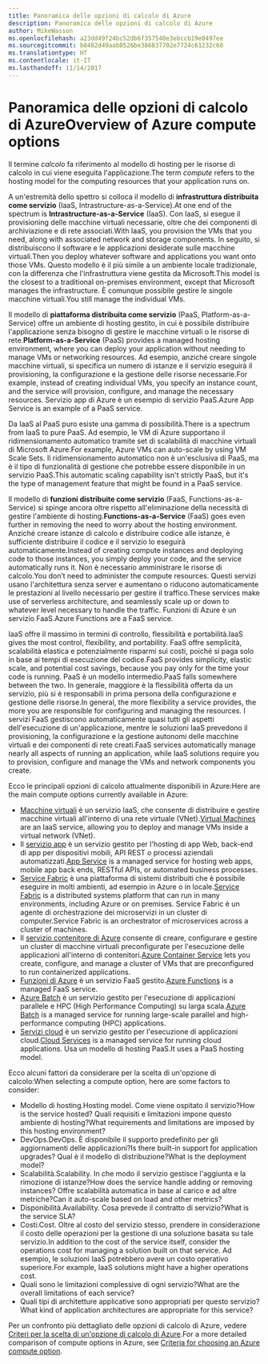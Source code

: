 ```yaml
---
title: Panoramica delle opzioni di calcolo di Azure
description: Panoramica delle opzioni di calcolo di Azure
author: MikeWasson
ms.openlocfilehash: a23dd49f24bc52db6f357540e3ebccb19e0497ee
ms.sourcegitcommit: b0482d49aab0526be386837702e7724c61232c60
ms.translationtype: HT
ms.contentlocale: it-IT
ms.lasthandoff: 11/14/2017
---
```

# <a name="overview-of-azure-compute-options"></a><span data-ttu-id="dbc85-103">Panoramica delle opzioni di calcolo di Azure</span><span class="sxs-lookup"><span data-stu-id="dbc85-103">Overview of Azure compute options</span></span>

<span data-ttu-id="dbc85-104">Il termine *calcolo* fa riferimento al modello di hosting per le risorse di calcolo in cui viene eseguita l'applicazione.</span><span class="sxs-lookup"><span data-stu-id="dbc85-104">The term *compute* refers to the hosting model for the computing resources that your application runs on.</span></span> 

<span data-ttu-id="dbc85-105">A un'estremità dello spettro si colloca il modello di **infrastruttura distribuita come servizio** (IaaS, Intrastructure-as-a-Service).</span><span class="sxs-lookup"><span data-stu-id="dbc85-105">At one end of the spectrum is **Intrastructure-as-a-Service** (IaaS).</span></span> <span data-ttu-id="dbc85-106">Con IaaS, si esegue il provisioning delle macchine virtuali necessarie, oltre che dei componenti di archiviazione e di rete associati.</span><span class="sxs-lookup"><span data-stu-id="dbc85-106">With IaaS, you provision the VMs that you need, along with associated network and storage components.</span></span> <span data-ttu-id="dbc85-107">In seguito, si distribuiscono il software e le applicazioni desiderate sulle macchine virtuali.</span><span class="sxs-lookup"><span data-stu-id="dbc85-107">Then you deploy whatever software and applications you want onto those VMs.</span></span> <span data-ttu-id="dbc85-108">Questo modello è il più simile a un ambiente locale tradizionale, con la differenza che l'infrastruttura viene gestita da Microsoft.</span><span class="sxs-lookup"><span data-stu-id="dbc85-108">This model is the closest to a traditional on-premises environment, except that Microsoft manages the infrastructure.</span></span> <span data-ttu-id="dbc85-109">È comunque possibile gestire le singole macchine virtuali.</span><span class="sxs-lookup"><span data-stu-id="dbc85-109">You still manage the individual VMs.</span></span>  

<span data-ttu-id="dbc85-110">Il modello di **piattaforma distribuita come servizio** (PaaS, Platform-as-a-Service) offre un ambiente di hosting gestito, in cui è possibile distribuire l'applicazione senza bisogno di gestire le macchine virtuali o le risorse di rete.</span><span class="sxs-lookup"><span data-stu-id="dbc85-110">**Platform-as-a-Service** (PaaS) provides a managed hosting environment, where you can deploy your application without needing to manage VMs or networking resources.</span></span> <span data-ttu-id="dbc85-111">Ad esempio, anziché creare singole macchine virtuali, si specifica un numero di istanze e il servizio eseguirà il provisioning, la configurazione e la gestione delle risorse necessarie.</span><span class="sxs-lookup"><span data-stu-id="dbc85-111">For example, instead of creating individual VMs, you specify an instance count, and the service will provision, configure, and manage the necessary resources.</span></span> <span data-ttu-id="dbc85-112">Servizio app di Azure è un esempio di servizio PaaS.</span><span class="sxs-lookup"><span data-stu-id="dbc85-112">Azure App Service is an example of a PaaS service.</span></span>

<span data-ttu-id="dbc85-113">Da IaaS al PaaS puro esiste una gamma di possibilità.</span><span class="sxs-lookup"><span data-stu-id="dbc85-113">There is a spectrum from IaaS to pure PaaS.</span></span> <span data-ttu-id="dbc85-114">Ad esempio, le VM di Azure supportano il ridimensionamento automatico tramite set di scalabilità di macchine virtuali di Microsoft Azure.</span><span class="sxs-lookup"><span data-stu-id="dbc85-114">For example, Azure VMs can auto-scale by using VM Scale Sets.</span></span> <span data-ttu-id="dbc85-115">Il ridimensionamento automatico non è un'esclusiva di PaaS, ma è il tipo di funzionalità di gestione che potrebbe essere disponibile in un servizio PaaS.</span><span class="sxs-lookup"><span data-stu-id="dbc85-115">This automatic scaling capability isn't strictly PaaS, but it's the type of management feature that might be found in a PaaS service.</span></span>

<span data-ttu-id="dbc85-116">Il modello di **funzioni distribuite come servizio** (FaaS, Functions-as-a-Service) si spinge ancora oltre rispetto all'eliminazione della necessità di gestire l'ambiente di hosting.</span><span class="sxs-lookup"><span data-stu-id="dbc85-116">**Functions-as-a-Service** (FaaS) goes even further in removing the need to worry about the hosting environment.</span></span> <span data-ttu-id="dbc85-117">Anziché creare istanze di calcolo e distribuire codice alle istanze, è sufficiente distribuire il codice e il servizio lo eseguirà automaticamente.</span><span class="sxs-lookup"><span data-stu-id="dbc85-117">Instead of creating compute instances and deploying code to those instances, you simply deploy your code, and the service automatically runs it.</span></span> <span data-ttu-id="dbc85-118">Non è necessario amministrare le risorse di calcolo.</span><span class="sxs-lookup"><span data-stu-id="dbc85-118">You don’t need to administer the compute resources.</span></span> <span data-ttu-id="dbc85-119">Questi servizi usano l'architettura senza server e aumentano o riducono automaticamente le prestazioni al livello necessario per gestire il traffico.</span><span class="sxs-lookup"><span data-stu-id="dbc85-119">These services make use of serverless architecture, and seamlessly scale up or down to whatever level necessary to handle the traffic.</span></span> <span data-ttu-id="dbc85-120">Funzioni di Azure è un servizio FaaS.</span><span class="sxs-lookup"><span data-stu-id="dbc85-120">Azure Functions are a FaaS service.</span></span>

<span data-ttu-id="dbc85-121">IaaS offre il massimo in termini di controllo, flessibilità e portabilità.</span><span class="sxs-lookup"><span data-stu-id="dbc85-121">IaaS gives the most control, flexibility, and portability.</span></span> <span data-ttu-id="dbc85-122">FaaS offre semplicità, scalabilità elastica e potenzialmente risparmi sui costi, poiché si paga solo in base ai tempi di esecuzione del codice.</span><span class="sxs-lookup"><span data-stu-id="dbc85-122">FaaS provides simplicity, elastic scale, and potential cost savings, because you pay only for the time your code is running.</span></span> <span data-ttu-id="dbc85-123">PaaS è un modello intermedio.</span><span class="sxs-lookup"><span data-stu-id="dbc85-123">PaaS falls somewhere between the two.</span></span> <span data-ttu-id="dbc85-124">In generale, maggiore è la flessibilità offerta da un servizio, più si è responsabili in prima persona della configurazione e gestione delle risorse.</span><span class="sxs-lookup"><span data-stu-id="dbc85-124">In general, the more flexibility a service provides, the more you are responsible for configuring and managing the resources.</span></span> <span data-ttu-id="dbc85-125">I servizi FaaS gestiscono automaticamente quasi tutti gli aspetti dell'esecuzione di un'applicazione, mentre le soluzioni IaaS prevedono il provisioning, la configurazione e la gestione autonomi delle macchine virtuali e dei componenti di rete creati.</span><span class="sxs-lookup"><span data-stu-id="dbc85-125">FaaS services automatically manage nearly all aspects of running an application, while IaaS solutions require you to provision, configure and manage the VMs and network components you create.</span></span>

<span data-ttu-id="dbc85-126">Ecco le principali opzioni di calcolo attualmente disponibili in Azure:</span><span class="sxs-lookup"><span data-stu-id="dbc85-126">Here are the main compute options currently available in Azure:</span></span>

- <span data-ttu-id="dbc85-127">[Macchine virtuali](/azure/virtual-machines/) è un servizio IaaS, che consente di distribuire e gestire macchine virtuali all'interno di una rete virtuale (VNet).</span><span class="sxs-lookup"><span data-stu-id="dbc85-127">[Virtual Machines](/azure/virtual-machines/) are an IaaS service, allowing you to deploy and manage VMs inside a virtual network (VNet).</span></span>
- <span data-ttu-id="dbc85-128">Il [servizio app](/azure/app-service/app-service-value-prop-what-is) è un servizio gestito per l'hosting di app Web, back-end di app per dispositivi mobili, API REST o processi aziendali automatizzati.</span><span class="sxs-lookup"><span data-stu-id="dbc85-128">[App Service](/azure/app-service/app-service-value-prop-what-is) is a managed service for hosting web apps, mobile app back ends, RESTful APIs, or automated business processes.</span></span>
- <span data-ttu-id="dbc85-129">[Service Fabric](/azure/service-fabric/service-fabric-overview) è una piattaforma di sistemi distribuiti che è possibile eseguire in molti ambienti, ad esempio in Azure o in locale.</span><span class="sxs-lookup"><span data-stu-id="dbc85-129">[Service Fabric](/azure/service-fabric/service-fabric-overview) is a distributed systems platform that can run in many environments, including Azure or on premises.</span></span> <span data-ttu-id="dbc85-130">Service Fabric è un agente di orchestrazione dei microservizi in un cluster di computer.</span><span class="sxs-lookup"><span data-stu-id="dbc85-130">Service Fabric is an orchestrator of microservices across a cluster of machines.</span></span> 
- <span data-ttu-id="dbc85-131">Il [servizio contenitore di Azure](/azure/container-service/container-service-intro) consente di creare, configurare e gestire un cluster di macchine virtuali preconfigurate per l'esecuzione delle applicazioni all'interno di contenitori.</span><span class="sxs-lookup"><span data-stu-id="dbc85-131">[Azure Container Service](/azure/container-service/container-service-intro) lets you create, configure, and manage a cluster of VMs that are preconfigured to run containerized applications.</span></span>
- <span data-ttu-id="dbc85-132">[Funzioni di Azure](/azure/azure-functions/functions-overview) è un servizio FaaS gestito.</span><span class="sxs-lookup"><span data-stu-id="dbc85-132">[Azure Functions](/azure/azure-functions/functions-overview) is a managed FaaS service.</span></span>
- <span data-ttu-id="dbc85-133">[Azure Batch](/azure/batch/batch-technical-overview) è un servizio gestito per l'esecuzione di applicazioni parallele e HPC (High Performance Computing) su larga scala.</span><span class="sxs-lookup"><span data-stu-id="dbc85-133">[Azure Batch](/azure/batch/batch-technical-overview) is a managed service for running large-scale parallel and high-performance computing (HPC) applications.</span></span>
- <span data-ttu-id="dbc85-134">[Servizi cloud](/azure/cloud-services/cloud-services-choose-me) è un servizio gestito per l'esecuzione di applicazioni cloud.</span><span class="sxs-lookup"><span data-stu-id="dbc85-134">[Cloud Services](/azure/cloud-services/cloud-services-choose-me) is a managed service for running cloud applications.</span></span> <span data-ttu-id="dbc85-135">Usa un modello di hosting PaaS.</span><span class="sxs-lookup"><span data-stu-id="dbc85-135">It uses a PaaS hosting model.</span></span> 

<span data-ttu-id="dbc85-136">Ecco alcuni fattori da considerare per la scelta di un'opzione di calcolo:</span><span class="sxs-lookup"><span data-stu-id="dbc85-136">When selecting a compute option, here are some factors to consider:</span></span>

- <span data-ttu-id="dbc85-137">Modello di hosting.</span><span class="sxs-lookup"><span data-stu-id="dbc85-137">Hosting model.</span></span> <span data-ttu-id="dbc85-138">Come viene ospitato il servizio?</span><span class="sxs-lookup"><span data-stu-id="dbc85-138">How is the service hosted?</span></span> <span data-ttu-id="dbc85-139">Quali requisiti e limitazioni impone questo ambiente di hosting?</span><span class="sxs-lookup"><span data-stu-id="dbc85-139">What requirements and limitations are imposed by this hosting environment?</span></span> 
- <span data-ttu-id="dbc85-140">DevOps.</span><span class="sxs-lookup"><span data-stu-id="dbc85-140">DevOps.</span></span> <span data-ttu-id="dbc85-141">È disponibile il supporto predefinito per gli aggiornamenti delle applicazioni?</span><span class="sxs-lookup"><span data-stu-id="dbc85-141">Is there built-in support for application upgrades?</span></span> <span data-ttu-id="dbc85-142">Qual è il modello di distribuzione?</span><span class="sxs-lookup"><span data-stu-id="dbc85-142">What is the deployment model?</span></span>
- <span data-ttu-id="dbc85-143">Scalabilità.</span><span class="sxs-lookup"><span data-stu-id="dbc85-143">Scalability.</span></span> <span data-ttu-id="dbc85-144">In che modo il servizio gestisce l'aggiunta e la rimozione di istanze?</span><span class="sxs-lookup"><span data-stu-id="dbc85-144">How does the service handle adding or removing instances?</span></span> <span data-ttu-id="dbc85-145">Offre scalabilità automatica in base al carico e ad altre metriche?</span><span class="sxs-lookup"><span data-stu-id="dbc85-145">Can it auto-scale based on load and other metrics?</span></span> 
- <span data-ttu-id="dbc85-146">Disponibilità.</span><span class="sxs-lookup"><span data-stu-id="dbc85-146">Availability.</span></span> <span data-ttu-id="dbc85-147">Cosa prevede il contratto di servizio?</span><span class="sxs-lookup"><span data-stu-id="dbc85-147">What is the service SLA?</span></span> 
- <span data-ttu-id="dbc85-148">Costi.</span><span class="sxs-lookup"><span data-stu-id="dbc85-148">Cost.</span></span> <span data-ttu-id="dbc85-149">Oltre al costo del servizio stesso, prendere in considerazione il costo delle operazioni per la gestione di una soluzione basata su tale servizio.</span><span class="sxs-lookup"><span data-stu-id="dbc85-149">In addition to the cost of the service itself, consider the operations cost for managing a solution built on that service.</span></span> <span data-ttu-id="dbc85-150">Ad esempio, le soluzioni IaaS potrebbero avere un costo operativo superiore.</span><span class="sxs-lookup"><span data-stu-id="dbc85-150">For example, IaaS solutions might have a higher operations cost.</span></span>
- <span data-ttu-id="dbc85-151">Quali sono le limitazioni complessive di ogni servizio?</span><span class="sxs-lookup"><span data-stu-id="dbc85-151">What are the overall limitations of each service?</span></span> 
- <span data-ttu-id="dbc85-152">Quali tipi di architetture applicative sono appropriati per questo servizio?</span><span class="sxs-lookup"><span data-stu-id="dbc85-152">What kind of application architectures are appropriate for this service?</span></span> 

<span data-ttu-id="dbc85-153">Per un confronto più dettagliato delle opzioni di calcolo di Azure, vedere [Criteri per la scelta di un'opzione di calcolo di Azure](./compute-comparison.md).</span><span class="sxs-lookup"><span data-stu-id="dbc85-153">For a more detailed comparison of compute options in Azure, see [Criteria for choosing an Azure compute option](./compute-comparison.md).</span></span>